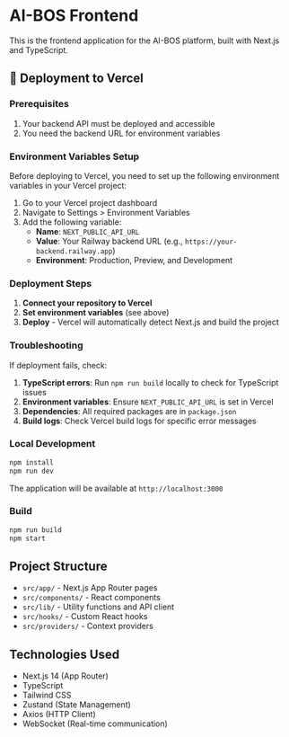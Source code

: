# AI-BOS Frontend

This is the frontend application for the AI-BOS platform, built with Next.js and TypeScript.

## 🚀 Deployment to Vercel

### Prerequisites
1. Your backend API must be deployed and accessible
2. You need the backend URL for environment variables

### Environment Variables Setup

Before deploying to Vercel, you need to set up the following environment variables in your Vercel project:

1. Go to your Vercel project dashboard
2. Navigate to Settings > Environment Variables
3. Add the following variable:
   - **Name**: `NEXT_PUBLIC_API_URL`
   - **Value**: Your Railway backend URL (e.g., `https://your-backend.railway.app`)
   - **Environment**: Production, Preview, and Development

### Deployment Steps

1. **Connect your repository to Vercel**
2. **Set environment variables** (see above)
3. **Deploy** - Vercel will automatically detect Next.js and build the project

### Troubleshooting

If deployment fails, check:

1. **TypeScript errors**: Run `npm run build` locally to check for TypeScript issues
2. **Environment variables**: Ensure `NEXT_PUBLIC_API_URL` is set in Vercel
3. **Dependencies**: All required packages are in `package.json`
4. **Build logs**: Check Vercel build logs for specific error messages

### Local Development

```bash
npm install
npm run dev
```

The application will be available at `http://localhost:3000`

### Build

```bash
npm run build
npm start
```

## Project Structure

- `src/app/` - Next.js App Router pages
- `src/components/` - React components
- `src/lib/` - Utility functions and API client
- `src/hooks/` - Custom React hooks
- `src/providers/` - Context providers

## Technologies Used

- Next.js 14 (App Router)
- TypeScript
- Tailwind CSS
- Zustand (State Management)
- Axios (HTTP Client)
- WebSocket (Real-time communication) 